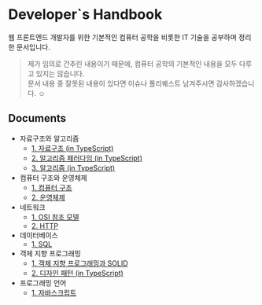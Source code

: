 # Developer`s Handbook

웹 프론트엔드 개발자를 위한 기본적인 컴퓨터 공학을 비롯한 IT 기술을 공부하며 정리한 문서입니다.

> 제가 임의로 간추린 내용이기 때문에, 컴퓨터 공학의 기본적인 내용을 모두 다루고 있지는 않습니다.  
> 문서 내용 중 잘못된 내용이 있다면 이슈나 풀리퀘스트 남겨주시면 감사하겠습니다. ☺️

## Documents

- 자료구조와 알고리즘
  - [1. 자료구조 (in TypeScript)](<docs/자료구조와 알고리즘/1. 자료구조 (in TypeScript).md>)
  - [2. 알고리즘 패러다임 (in TypeScript)](<docs/자료구조와 알고리즘/2. 알고리즘 패러다임 (in TypeScript).md>)
  - [3. 알고리즘 (in TypeScript)](<docs/자료구조와 알고리즘/3. 알고리즘 (in TypeScript).md>)
- 컴퓨터 구조와 운영체제
  - [1. 컴퓨터 구조](<docs/컴퓨터 구조와 운영체제/1. 컴퓨터 구조.md>)
  - [2. 운영체제](<docs/컴퓨터 구조와 운영체제/2. 운영체제.md>)
- 네트워크
  - [1. OSI 참조 모델](<docs/네트워크/1. OSI 참조 모델.md>)
  - [2. HTTP](<docs/네트워크/2. HTTP.md>)
- 데이터베이스
  - [1. SQL](<docs/데이터베이스/1. SQL.md>)
- 객체 지향 프로그래밍
  - [1. 객체 지향 프로그래밍과 SOLID](<docs/객체 지향 프로그래밍/1. 객체 지향 프로그래밍과 SOLID.md>)
  - [2. 디자인 패턴 (in TypeScript)](<docs/객체 지향 프로그래밍/2. 디자인 패턴 (in TypeScript).md>)
- 프로그래밍 언어
  - [1. 자바스크립트](<docs/프로그래밍 언어/1. 자바스크립트.md>)
